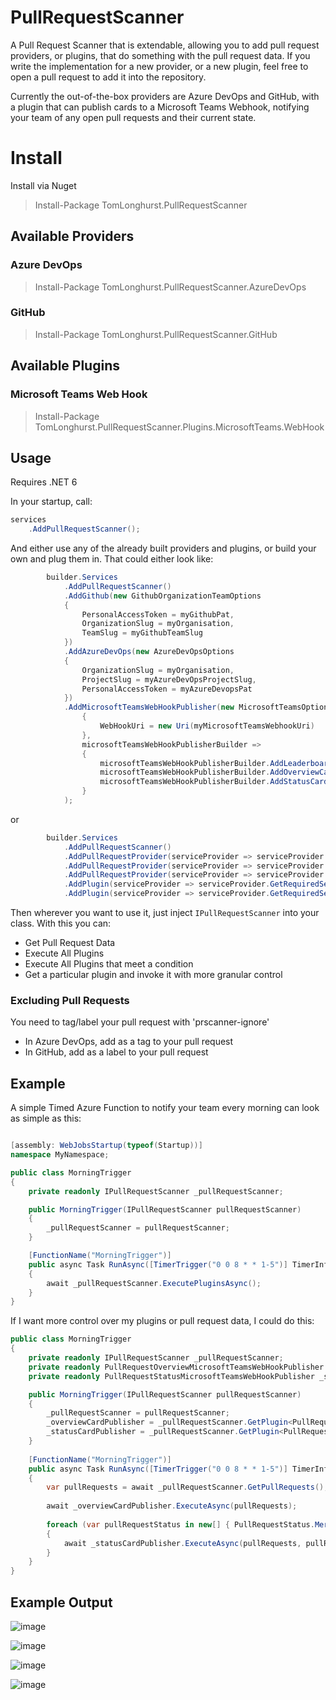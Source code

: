 # PullRequestScanner

A Pull Request Scanner that is extendable, allowing you to add pull request providers, or plugins, that do something with the pull request data.
If you write the implementation for a new provider, or a new plugin, feel free to open a pull request to add it into the repository.

Currently the out-of-the-box providers are Azure DevOps and GitHub, with a plugin that can publish cards to a Microsoft Teams Webhook, notifying your team of any open pull requests and their current state.

# Install

Install via Nuget 

> Install-Package TomLonghurst.PullRequestScanner

## Available Providers

### Azure DevOps

> Install-Package TomLonghurst.PullRequestScanner.AzureDevOps

### GitHub

> Install-Package TomLonghurst.PullRequestScanner.GitHub

## Available Plugins

### Microsoft Teams Web Hook

> Install-Package TomLonghurst.PullRequestScanner.Plugins.MicrosoftTeams.WebHook

## Usage

Requires .NET 6

In your startup, call: 

```csharp
services
    .AddPullRequestScanner();
```

And either use any of the already built providers and plugins, or build your own and plug them in.
That could either look like:

```csharp
        builder.Services
            .AddPullRequestScanner()
            .AddGithub(new GithubOrganizationTeamOptions
            {
                PersonalAccessToken = myGithubPat,
                OrganizationSlug = myOrganisation,
                TeamSlug = myGithubTeamSlug
            })
            .AddAzureDevOps(new AzureDevOpsOptions
            {
                OrganizationSlug = myOrganisation,
                ProjectSlug = myAzureDevOpsProjectSlug,
                PersonalAccessToken = myAzureDevopsPat
            })
            .AddMicrosoftTeamsWebHookPublisher(new MicrosoftTeamsOptions
                {
                    WebHookUri = new Uri(myMicrosoftTeamsWebhookUri)
                },
                microsoftTeamsWebHookPublisherBuilder =>
                {
                    microsoftTeamsWebHookPublisherBuilder.AddLeaderboardCardPublisher();
                    microsoftTeamsWebHookPublisherBuilder.AddOverviewCardPublisher();
                    microsoftTeamsWebHookPublisherBuilder.AddStatusCardsPublisher();
                }
            );
```

or

```csharp
        builder.Services
            .AddPullRequestScanner()
            .AddPullRequestProvider(serviceProvider => serviceProvider.GetRequiredService<MyCustomPullRequestProvider1>())
            .AddPullRequestProvider(serviceProvider => serviceProvider.GetRequiredService<MyCustomPullRequestProvider2>())
            .AddPullRequestProvider(serviceProvider => serviceProvider.GetRequiredService<MyCustomPullRequestProvider3>())
            .AddPlugin(serviceProvider => serviceProvider.GetRequiredService<MyCustomPlugin1>())
            .AddPlugin(serviceProvider => serviceProvider.GetRequiredService<MyCustomPlugin2>());
```

Then wherever you want to use it, just inject `IPullRequestScanner` into your class. With this you can:

-   Get Pull Request Data
-   Execute All Plugins
-   Execute All Plugins that meet a condition
-   Get a particular plugin and invoke it with more granular control

### Excluding Pull Requests
You need to tag/label your pull request with 'prscanner-ignore'
- In Azure DevOps, add as a tag to your pull request
- In GitHub, add as a label to your pull request

## Example

A simple Timed Azure Function to notify your team every morning can look as simple as this:

```csharp

[assembly: WebJobsStartup(typeof(Startup))]
namespace MyNamespace;

public class MorningTrigger
{
    private readonly IPullRequestScanner _pullRequestScanner;

    public MorningTrigger(IPullRequestScanner pullRequestScanner)
    {
        _pullRequestScanner = pullRequestScanner;
    }

    [FunctionName("MorningTrigger")]
    public async Task RunAsync([TimerTrigger("0 0 8 * * 1-5")] TimerInfo myTimer, ILogger log)
    {
        await _pullRequestScanner.ExecutePluginsAsync();
    }
}
```

If I want more control over my plugins or pull request data, I could do this:

```csharp
public class MorningTrigger
{
    private readonly IPullRequestScanner _pullRequestScanner;
    private readonly PullRequestOverviewMicrosoftTeamsWebHookPublisher _overviewCardPublisher;
    private readonly PullRequestStatusMicrosoftTeamsWebHookPublisher _statusCardPublisher;

    public MorningTrigger(IPullRequestScanner pullRequestScanner)
    {
        _pullRequestScanner = pullRequestScanner;
        _overviewCardPublisher = _pullRequestScanner.GetPlugin<PullRequestOverviewMicrosoftTeamsWebHookPublisher>();
        _statusCardPublisher = _pullRequestScanner.GetPlugin<PullRequestStatusMicrosoftTeamsWebHookPublisher>();
    }
    
    [FunctionName("MorningTrigger")]
    public async Task RunAsync([TimerTrigger("0 0 8 * * 1-5")] TimerInfo myTimer, ILogger log)
    {
        var pullRequests = await _pullRequestScanner.GetPullRequests();
        
        await _overviewCardPublisher.ExecuteAsync(pullRequests);
        
        foreach (var pullRequestStatus in new[] { PullRequestStatus.MergeConflicts, PullRequestStatus.ReadyToMerge })
        {
            await _statusCardPublisher.ExecuteAsync(pullRequests, pullRequestStatus);
        }
    }
}
```

## Example Output

![image](https://user-images.githubusercontent.com/30480171/213030165-b16dc756-afdc-4a3b-993d-c3d9a78c4dc1.png)

![image](https://user-images.githubusercontent.com/30480171/213030213-ba01394d-e5ae-4960-b519-b3039e2eacfe.png)

![image](https://user-images.githubusercontent.com/30480171/213030243-a75b6ff3-5e26-408c-b553-6ede840976d0.png)

![image](https://user-images.githubusercontent.com/30480171/213030268-0b4c5325-3539-44f4-a842-d625cef64ce6.png)
